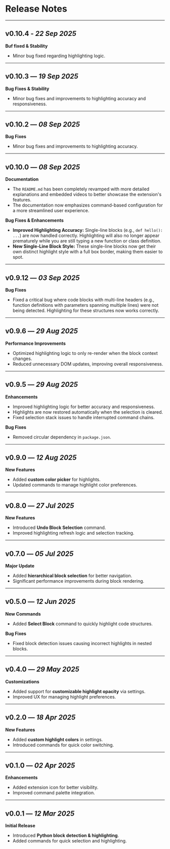 # Release Notes

---

## **v0.10.4** - _22 Sep 2025_

**Buf fixed & Stability**

- Minor bug fixed regarding highlighting logic.

---

## **v0.10.3** — _19 Sep 2025_

**Bug Fixes & Stability**

- Minor bug fixes and improvements to highlighting accuracy and responsiveness.

---

## **v0.10.2** — _08 Sep 2025_

**Bug Fixes**

- Minor bug fixes and improvements to highlighting accuracy.

---

## **v0.10.0** — _08 Sep 2025_

**Documentation**

- The `README.md` has been completely revamped with more detailed explanations and embedded videos to better showcase the extension's features.
- The documentation now emphasizes command-based configuration for a more streamlined user experience.

**Bug Fixes & Enhancements**

- **Improved Highlighting Accuracy:** Single-line blocks (e.g., `def hello(): ...`) are now handled correctly. Highlighting will also no longer appear prematurely while you are still typing a new function or class definition.
- **New Single-Line Block Style:** These single-line blocks now get their own distinct highlight style with a full box border, making them easier to spot.

---

## **v0.9.12** — _03 Sep 2025_

**Bug Fixes**

- Fixed a critical bug where code blocks with multi-line headers (e.g., function definitions with parameters spanning multiple lines) were not being detected. Highlighting for these structures now works correctly.

---

## **v0.9.6** — _29 Aug 2025_

**Performance Improvements**

- Optimized highlighting logic to only re-render when the block context changes.
- Reduced unnecessary DOM updates, improving overall responsiveness.

---

## **v0.9.5** — _29 Aug 2025_

**Enhancements**

- Improved highlighting logic for better accuracy and responsiveness.
- Highlights are now restored automatically when the selection is cleared.
- Fixed selection stack issues to handle interrupted command chains.

**Bug Fixes**

- Removed circular dependency in `package.json`.

---

## **v0.9.0** — _12 Aug 2025_

**New Features**

- Added **custom color picker** for highlights.
- Updated commands to manage highlight color preferences.

---

## **v0.8.0** — _27 Jul 2025_

**New Features**

- Introduced **Undo Block Selection** command.
- Improved highlighting refresh logic and selection tracking.

---

## **v0.7.0** — _05 Jul 2025_

**Major Update**

- Added **hierarchical block selection** for better navigation.
- Significant performance improvements during block rendering.

---

## **v0.5.0** — _12 Jun 2025_

**New Commands**

- Added **Select Block** command to quickly highlight code structures.

**Bug Fixes**

- Fixed block detection issues causing incorrect highlights in nested blocks.

---

## **v0.4.0** — _29 May 2025_

**Customizations**

- Added support for **customizable highlight opacity** via settings.
- Improved UX for managing highlight preferences.

---

## **v0.2.0** — _18 Apr 2025_

**New Features**

- Added **custom highlight colors** in settings.
- Introduced commands for quick color switching.

---

## **v0.1.0** — _02 Apr 2025_

**Enhancements**

- Added extension icon for better visibility.
- Improved command palette integration.

---

## **v0.0.1** — _12 Mar 2025_

**Initial Release**

- Introduced **Python block detection & highlighting**.
- Added commands for quick selection and highlighting.
